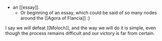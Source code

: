 - an [[essay]].
  - Or beginning of an essay, which could be said of so many nodes around the [[Agora of Flancia]] :)

I say we *will* defeat [[Moloch]], and the way we will do it is simple, even though the process remains difficult and our victory is far from certain.